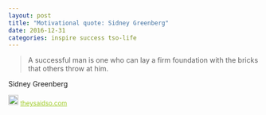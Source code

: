 ```yaml
---
layout: post
title: "Motivational quote: Sidney Greenberg"
date: 2016-12-31
categories: inspire success tso-life
---
```

> A successful man is one who can lay a firm foundation with the bricks that others throw at him.

Sidney Greenberg

<span style="z-index:50;font-size:0.9em;"><img src="https://theysaidso.com/branding/theysaidso.png" height="20" width="20" alt="theysaidso.com"/><a href="https://theysaidso.com" title="Powered by quotes from theysaidso.com" style="color: #9fcc25; margin-left: 4px; vertical-align: middle;">theysaidso.com</a></span>
